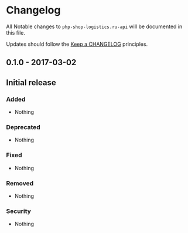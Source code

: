 # Changelog

All Notable changes to `php-shop-logistics.ru-api` will be documented in this file.

Updates should follow the [Keep a CHANGELOG](http://keepachangelog.com/) principles.

## 0.1.0 - 2017-03-02

## Initial release

### Added
- Nothing

### Deprecated
- Nothing

### Fixed
- Nothing

### Removed
- Nothing

### Security
- Nothing
